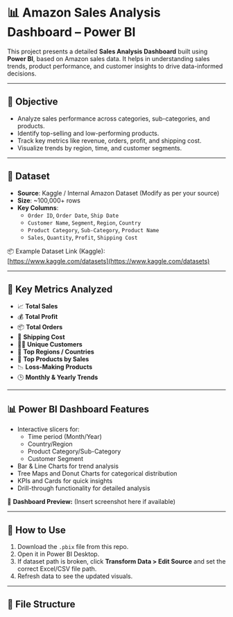 

# 📊 Amazon Sales Analysis Dashboard – Power BI

This project presents a detailed **Sales Analysis Dashboard** built using **Power BI**, based on Amazon sales data. It helps in understanding sales trends, product performance, and customer insights to drive data-informed decisions.

---

## 🎯 Objective

- Analyze sales performance across categories, sub-categories, and products.
- Identify top-selling and low-performing products.
- Track key metrics like revenue, orders, profit, and shipping cost.
- Visualize trends by region, time, and customer segments.

---

## 📁 Dataset

- **Source**: Kaggle / Internal Amazon Dataset (Modify as per your source)
- **Size**: ~100,000+ rows
- **Key Columns**:
  - `Order ID`, `Order Date`, `Ship Date`
  - `Customer Name`, `Segment`, `Region`, `Country`
  - `Product Category`, `Sub-Category`, `Product Name`
  - `Sales`, `Quantity`, `Profit`, `Shipping Cost`

📦 Example Dataset Link (Kaggle):  
[https://www.kaggle.com/datasets](https://www.kaggle.com/datasets)

---

## 📌 Key Metrics Analyzed

- 📈 **Total Sales**
- 💰 **Total Profit**
- 📦 **Total Orders**
- 🚚 **Shipping Cost**
- 🧍‍♂️ **Unique Customers**
- 📍 **Top Regions / Countries**
- 🛒 **Top Products by Sales**
- 📉 **Loss-Making Products**
- 🕒 **Monthly & Yearly Trends**

---

## 📊 Power BI Dashboard Features

- Interactive slicers for:
  - Time period (Month/Year)
  - Country/Region
  - Product Category/Sub-Category
  - Customer Segment
- Bar & Line Charts for trend analysis
- Tree Maps and Donut Charts for categorical distribution
- KPIs and Cards for quick insights
- Drill-through functionality for detailed analysis

📸 **Dashboard Preview:**
(Insert screenshot here if available)

---

## 🚀 How to Use

1. Download the `.pbix` file from this repo.
2. Open it in Power BI Desktop.
3. If dataset path is broken, click **Transform Data > Edit Source** and set the correct Excel/CSV file path.
4. Refresh data to see the updated visuals.

---

## 📂 File Structure

